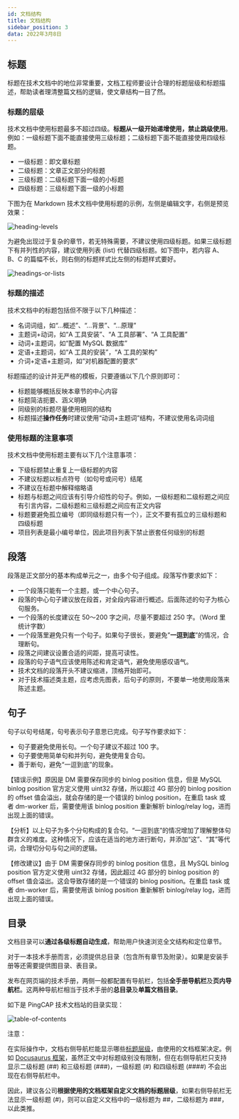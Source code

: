 ```yaml
---
id: 文档结构
title: 文档结构
sidebar_position: 3
data: 2022年3月8日
---
```


## 标题

标题在技术文档中的地位非常重要，文档工程师要设计合理的标题层级和标题描述，帮助读者理清整篇文档的逻辑，使文章结构一目了然。

### 标题的层级

技术文档中使用标题最多不超过四级。**标题从一级开始递增使用，禁止跳级使用**。例如：一级标题下面不能直接使用三级标题；二级标题下面不能直接使用四级标题。

- 一级标题：即文章标题
- 二级标题：文章正文部分的标题
- 三级标题：二级标题下面一级的小标题
- 四级标题：三级标题下面一级的小标题

下图为在 Markdown 技术文档中使用标题的示例，左侧是编辑文字，右侧是预览效果：

![heading-levels](https://static.7wate.com/img/2022/03/08/ddcfa173863fd.png)

为避免出现过于复杂的章节，若无特殊需要，不建议使用四级标题。如果三级标题下有并列性的内容，建议使用列表 (list) 代替四级标题。如下图中，若内容 A、B、C 的篇幅不长，则右侧的标题样式比左侧的标题样式要好。

![headings-or-lists](https://static.7wate.com/img/2022/03/08/dc2f9abce9d17.png)

### 标题的描述

技术文档中的标题包括但不限于以下几种描述：

- 名词词组，如“…概述”、“…背景”、“…原理”
- 主题词+动词，如“A 工具安装”、“A 工具部署”、“A 工具配置”
- 动词+主题词，如“配置 MySQL 数据库”
- 定语+主题词，如“A 工具的安装”，“A 工具的架构”
- 介词+定语+主题词，如“对机器配置的要求”

标题描述的设计并无严格的模板，只要遵循以下几个原则即可：

- 标题能够概括反映本章节的中心内容
- 标题简洁扼要、涵义明确
- 同级别的标题尽量使用相同的结构
- 标题描述**操作任务**时建议使用“动词+主题词”结构，不建议使用名词词组

### 使用标题的注意事项

技术文档中使用标题主要有以下几个注意事项：

- 下级标题禁止重复上一级标题的内容
- 不建议标题以标点符号（如句号或问号）结尾
- 不建议在标题中解释缩略语
- 标题与标题之间应该有引导介绍性的句子。例如，一级标题和二级标题之间应有引言内容，二级标题和三级标题之间应有正文内容
- 标题要避免孤立编号（即同级标题只有一个），正文不要有孤立的三级标题和四级标题
- 项目列表是最小编号单位，因此项目列表下禁止嵌套任何级别的标题

## 段落

段落是正文部分的基本构成单元之一，由多个句子组成。段落写作要求如下：

- 一个段落只能有一个主题，或一个中心句子。
- 段落的中心句子建议放在段首，对全段内容进行概述。后面陈述的句子为核心句服务。
- 一个段落的长度建议在 50～200 字之间，尽量不要超过 250 字。（Word 里统计字数）
- 一个段落里避免只有一个句子。如果句子很长，要避免”**一逗到底**”的情况，合理断句。
- 段落之间建议设置合适的间距，提高可读性。
- 段落的句子语气应该使用陈述和肯定语气，避免使用感叹语气。
- 技术文档的段落开头不建议缩进，顶格开始即可。
- 对于技术描述类主题，应考虑先图表，后句子的原则，不要单一地使用段落来陈述主题。

## 句子

句子以句号结尾，句号表示句子意思已完成。句子写作要求如下：

- 句子要避免使用长句。一个句子建议不超过 100 字。
- 句子要使用简单句和并列句，避免使用复合句。
- 善于断句，避免“一逗到底”的现象。

【错误示例】原因是 DM 需要保存同步的 binlog position 信息，但是 MySQL binlog position 官方定义使用 uint32 存储，所以超过 4G 部分的 binlog position 的 offset 值会溢出，就会存储的是一个错误的 binlog position，在重启 task 或者 dm-worker 后，需要使用该 binlog position 重新解析 binlog/relay log，进而出现上面的错误。

【分析】以上句子为多个分句构成的复合句。“一逗到底”的情况增加了理解整体句群含义的难度。这种情况下，应该在适当的地方进行断句，并添加“这”、“其”等代词，合理切分句与句之间的逻辑。

【修改建议】由于 DM 需要保存同步的 binlog position 信息，且 MySQL binlog position 官方定义使用 uint32 存储，因此超过 4G 部分的 binlog position 的 offset 值会溢出。这会导致存储的是一个错误的 binlog position。在重启 task 或者 dm-worker 后，需要使用该 binlog position 重新解析 binlog/relay log，进而出现上面的错误。

## 目录

文档目录可以**通过各级标题自动生成**，帮助用户快速浏览全文结构和定位章节。

对于一本技术手册而言，必须提供总目录（包含所有章节及附录）。如果是安装手册等还需要提供图目录、表目录。

发布在网页端的技术手册，两侧一般都配置有导航栏，包括**全手册导航栏**及**页内导航栏**。这两种导航栏相当于技术手册的**总目录**及**单篇文档目录**。

如下是 PingCAP 技术文档站的目录实现：

![table-of-contents](https://static.7wate.com/img/2022/03/08/9483ae8017108.jpg)

注意：

在实际操作中，文档右侧导航栏能显示哪些[标题层级](https://zh-style-guide.readthedocs.io/zh_CN/latest/标题.html#id2)，由使用的文档框架决定。例如 [Docusaurus 框架](https://docusaurus.io/docs/en/navigation)，虽然正文中对标题级别没有限制，但在右侧导航栏只支持显示二级标题 (##) 和三级标题 (###)，一级标题 (#) 和四级标题 (####) 不会出现在右侧导航栏中。

因此，建议各公司**根据使用的文档框架自定义文档的标题层级**，如果右侧导航栏无法显示一级标题 (#)，则可以自定义文档中的一级标题为 ##，二级标题为 ###，以此类推。